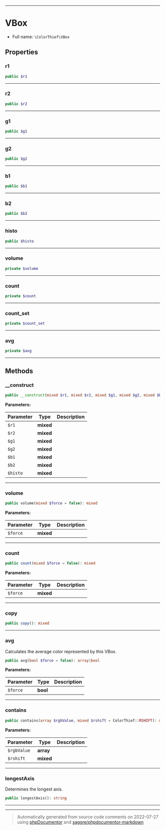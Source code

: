 ***

# VBox





* Full name: `\ColorThief\VBox`



## Properties


### r1



```php
public $r1
```






***

### r2



```php
public $r2
```






***

### g1



```php
public $g1
```






***

### g2



```php
public $g2
```






***

### b1



```php
public $b1
```






***

### b2



```php
public $b2
```






***

### histo



```php
public $histo
```






***

### volume



```php
private $volume
```






***

### count



```php
private $count
```






***

### count_set



```php
private $count_set
```






***

### avg



```php
private $avg
```






***

## Methods


### __construct



```php
public __construct(mixed $r1, mixed $r2, mixed $g1, mixed $g2, mixed $b1, mixed $b2, mixed $histo): mixed
```








**Parameters:**

| Parameter | Type | Description |
|-----------|------|-------------|
| `$r1` | **mixed** |  |
| `$r2` | **mixed** |  |
| `$g1` | **mixed** |  |
| `$g2` | **mixed** |  |
| `$b1` | **mixed** |  |
| `$b2` | **mixed** |  |
| `$histo` | **mixed** |  |




***

### volume



```php
public volume(mixed $force = false): mixed
```








**Parameters:**

| Parameter | Type | Description |
|-----------|------|-------------|
| `$force` | **mixed** |  |




***

### count



```php
public count(mixed $force = false): mixed
```








**Parameters:**

| Parameter | Type | Description |
|-----------|------|-------------|
| `$force` | **mixed** |  |




***

### copy



```php
public copy(): mixed
```











***

### avg

Calculates the average color represented by this VBox.

```php
public avg(bool $force = false): array|bool
```








**Parameters:**

| Parameter | Type | Description |
|-----------|------|-------------|
| `$force` | **bool** |  |




***

### contains



```php
public contains(array $rgbValue, mixed $rshift = ColorThief::RSHIFT): mixed
```








**Parameters:**

| Parameter | Type | Description |
|-----------|------|-------------|
| `$rgbValue` | **array** |  |
| `$rshift` | **mixed** |  |




***

### longestAxis

Determines the longest axis.

```php
public longestAxis(): string
```











***


***
> Automatically generated from source code comments on 2022-07-27 using [phpDocumentor](http://www.phpdoc.org/) and [saggre/phpdocumentor-markdown](https://github.com/Saggre/phpDocumentor-markdown)
